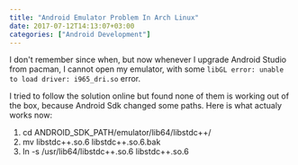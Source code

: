 ```yaml
---
title: "Android Emulator Problem In Arch Linux"
date: 2017-07-12T14:13:07+03:00
categories: ["Android Development"]
---
```


I don't remember since when, but now whenever I upgrade Android Studio from pacman, I cannot open my emulator, with some `libGL error: unable to load driver: i965_dri.so` error.

I tried to follow the solution online but found none of them is working out of the box, because Android Sdk changed some paths. Here is what actualy works now:


1. cd ANDROID_SDK_PATH/emulator/lib64/libstdc++/
2. mv libstdc++.so.6 libstdc++.so.6.bak
3. ln -s /usr/lib64/libstdc++.so.6 libstdc++.so.6
